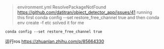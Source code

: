 > environment.yml ResolvePackageNotFound
> https://github.com/datitran/object_detector_app/issues/41
> running this first conda config --set restore_free_channel true and then conda env create -f etc solved it for me
```
conda config --set restore_free_channel true
```

运行ros
https://zhuanlan.zhihu.com/p/85664330
